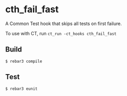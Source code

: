 cth_fail_fast
=====

A Common Test hook that skips all tests on first failure.

To use with CT, run `ct_run -ct_hooks cth_fail_fast`

Build
-----

    $ rebar3 compile

Test
-----

    $ rebar3 eunit
